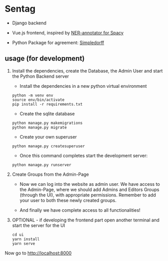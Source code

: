 # Sentag

- Django backend

- Vue.js frontend, inspired by [NER-annotator for Spacy](https://github.com/tecoholic/ner-annotator)

- Python Package for agreement: [Simpledorff](https://github.com/LightTag/simpledorff)

## usage (for development)

1. Install the dependencies, create the Database, the Admin User and start the Python Backend server
    * Install the dependencies in a new python virtual environment
    ```
    python -m venv env
    source env/bin/activate
    pip install -r requirements.txt
    ```

    * Create the sqlite database
    ```
    python manage.py makemigrations
    python manage.py migrate
    ```

    - Create your own superuser
    ```
    python manage.py createsuperuser
    ```

    - Once this command completes start the development server:
    ```
    python manage.py runserver
    ```
    

2. Create Groups from the Admin-Page
    * Now we can log into the website as admin user.
We have access to the Admin-Page, where we should add Admins and Editors Groups (through the UI), with appropriate permissions.
Remember to add your user to both these newly created groups.

    * And finally we have complete access to all functionalities!

3. OPTIONAL - if developing the frontend part open another terminal and start the server for the UI

    ```
    cd ui
    yarn install
    yarn serve
    ```

Now go to [http://localhost:8000](http://localhost:8000)
